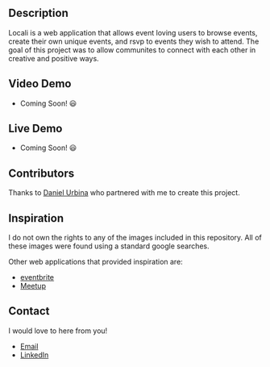 ## Description
Locali is a web application that allows event loving users to browse events, create their own unique events, and rsvp to events they wish to attend.
The goal of this project was to allow communites to connect with each other in creative and positive ways. 


## Video Demo
- Coming Soon! 😃 


## Live Demo
- Coming Soon! 😃 


## Contributors
Thanks to [Daniel Urbina](https://github.com/danielxurbina) who partnered with me to create this project.


## Inspiration
I do not own the rights to any of the images included in this repository. All of these images were found using a standard google searches. 

Other web applications that provided inspiration are:
- [eventbrite](https://www.eventbrite.com/)
- [Meetup](https://www.meetup.com/)


## Contact
I would love to here from you!
- [Email](kelly.lynn.becker@gmail.com)
- [LinkedIn](https://www.linkedin.com/in/kelly-lynn-becker/)

